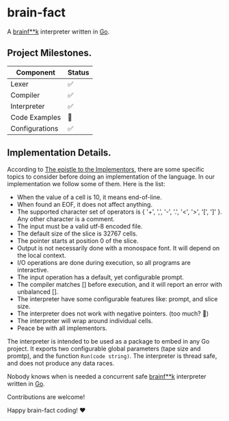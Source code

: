 # brain-fact
A [brainf**k](http://brainfuck.org/) interpreter written in [Go](https://go.dev/).


## Project Milestones.
| Component      	| Status 	|
|----------------	|--------	|
| Lexer          	| ✅      	|
| Compiler       	| ✅      	|
| Interpreter    	| ✅      	|
| Code Examples  	| 🔲      	|
| Configurations 	| ✅      	|


## Implementation Details.
According to [The epistle to the Implementors](http://brainfuck.org/epistle.html), there are some specific topics to consider before doing an implementation of the language. In our implementation we follow some of them. Here is the list:


- When the value of a cell is 10, it means end-of-line.
- When found an EOF, it does not affect anything.
- The supported character set of operators is { '+', ',', '-', '.', '<', '>', '[', ']' }. Any other character is a comment.
- The input must be a valid utf-8 encoded file.
- The default size of the slice is 32767 cells.
- The pointer starts at position 0 of the slice.
- Output is not necessarily done with a monospace font. It will depend on the local context.
- I/O operations are done during execution, so all programs are interactive.
- The input operation has a default, yet configurable prompt.
- The compiler matches [] before execution, and it will report an error with unbalanced [].
- The interpreter have some configurable features like: prompt, and slice size.
- The interpreter does not work with negative pointers. (too much? 🤔)
- The interpreter will wrap around individual cells.
- Peace be with all implementors.


The interpreter is intended to be used as a package to embed in any Go project. It exports two configurable global parameters (tape size and promtp), and the function `Run(code string)`. The interpreter is thread safe, and does not produce any data races. 


Nobody knows when is needed a concurrent safe [brainf**k](http://brainfuck.org/) interpreter written in [Go](https://go.dev/).


Contributions are welcome!


Happy brain-fact coding! ❤️




